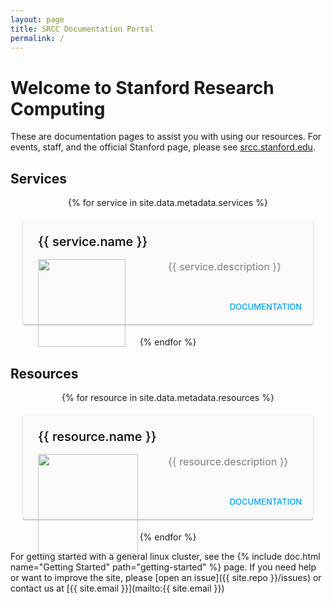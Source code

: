 ```yaml
---
layout: page
title: SRCC Documentation Portal
permalink: /
---
```


# Welcome to Stanford Research Computing

These are documentation pages to assist you with using our resources. For
events, staff, and the official Stanford page, please see [srcc.stanford.edu](https://srcc.stanford.edu).

<style>
@import url(https://fonts.googleapis.com/css?family=Roboto:400,300,300italic,100,100italic,400italic,500,500italic,700,700italic&subset=latin,cyrillic);

.wrapper {
	display:flex;
	flex-direction:row;
	flex-wrap:wrap;
	justify-content:center;
}

.box {
	background-color: #fafafa;
	box-shadow: 0px 2px 2px rgba(0,0,0,.2),	0px 0px 2px rgba(0,0,0,.2);
	width: 100%;
	border-radius: 2px;
	margin:20px;
	display:flex;
	flex-direction:column;
	cursor:pointer;
}

.box:hover {
	box-shadow: 0px 15px 20px rgba(0,0,0,.25),0px 0px 30px rgba(0,0,0,.1);
}

.box .text {
	padding: 24px;
}

.box .bb {
	border: 1px solid red;
}

.box .title {
	color:  black;
	font-weight: 500;
	font-size: 20px;
	margin-top: -2px;
	margin-bottom: 16px;
}

.box p {
	color: rgba(0,0,0,.5);
	font-size: 16px;
	line-height: 24px;
	margin: 0px;
}

.box .act {
	padding: 8px 0;
	text-align: right;
}

.card-button {
	text-transform: uppercase;
	display: inline-block;
	font-size: 13px;
	padding: 12px 10px;
	color: #00a5ef;
	font-weight: 500;
	margin-right: 8px;
	cursor: pointer;
}
</style>

<h2>Services</h2>
<div class="wrapper">
  {% for service in site.data.metadata.services %}<div class="box">
  <div class="text">
    <div class="title">{{ service.name }}</div>
      <p><img src="{{ service.logo }}" style="height:140px; position:absolute">
       <span style="width:50%; float:right">{{ service.description }}</span>
      </p>
    </div>
    <div class="act">
	<a href="{{ service.url }}" target="_blank"><div class="card-button">Documentation</div></a>
    </div>
  </div>{% endfor %}
</div>

<h2>Resources</h2>
<div class="wrapper">
  {% for resource in site.data.metadata.resources %}<div class="box">
  <div class="text">
    <div class="title">{{ resource.name }}</div>
      <p><img src="{{ resource.logo }}" style="height:160px; position:absolute">
       <span style="width:50%; float:right">{{ resource.description }}</span>
      </p>
    </div>
    <div class="act">
	<a href="{{ resource.url }}" target="_blank"><div class="card-button">Documentation</div></a>
    </div>
  </div>{% endfor %}
</div>

For getting started with a general linux cluster, see the {% include doc.html name="Getting Started" path="getting-started" %} page. If you need help or want to improve the site, please [open an issue]({{ site.repo }}/issues) or
contact us at [{{ site.email }}](mailto:{{ site.email }})
